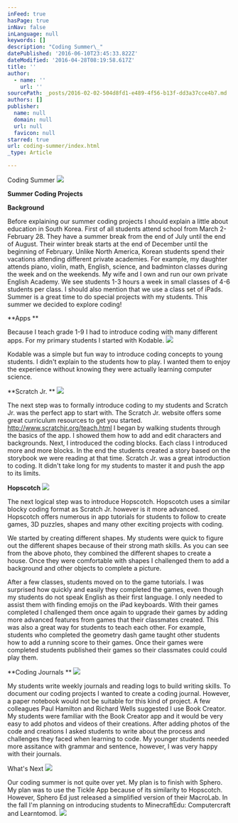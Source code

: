 ```yaml
---
inFeed: true
hasPage: true
inNav: false
inLanguage: null
keywords: []
description: "Coding Summer\_"
datePublished: '2016-06-10T23:45:33.822Z'
dateModified: '2016-04-28T08:19:58.617Z'
title: ''
author:
  - name: ''
    url: ''
sourcePath: _posts/2016-02-02-504d8fd1-e489-4f56-b13f-dd3a37cce4b7.md
authors: []
publisher:
  name: null
  domain: null
  url: null
  favicon: null
starred: true
url: coding-summer/index.html
_type: Article

---
```

Coding Summer ![](https://s3-us-west-2.amazonaws.com/the-grid-img/p/3b048bed8ac168cb619fb192b7a7e8784c4a35e3.jpg)

**Summer Coding Projects**

**Background**

Before explaining our summer coding projects I should explain a little about education in South Korea. First of all students attend school from March 2- February 28\. They have a summer break from the end of July until the end of August. Their winter break starts at the end of December until the beginning of February. Unlike North America, Korean students spend their vacations attending different private academies. For example, my daughter attends piano, violin, math, English, science, and badminton classes during the week and on the weekends. My wife and I own and run our own private English Academy. We see students 1-3 hours a week in small classes of 4-6 students per class. I should also mention that we use a class set of iPads. Summer is a great time to do special projects with my students. This summer we decided to explore coding!

**Apps **

Because I teach grade 1-9 I had to introduce coding with many different apps. For my primary students I started with Kodable.
![](https://s3-us-west-2.amazonaws.com/the-grid-img/p/da553d036fc3da93c11672a4918723f9df1dfd2e.png)

Kodable was a simple but fun way to introduce coding concepts to young students. I didn't explain to the students how to play. I wanted them to enjoy the experience without knowing they were actually learning computer science. 

**Scratch Jr. **
![](https://s3-us-west-2.amazonaws.com/the-grid-img/p/eaeb2c1942cb2fa10017c3a26865b04ff464b207.png)

The next step was to formally introduce coding to my students and Scratch Jr. was the perfect app to start with. The Scratch Jr. website offers some great curriculum resources to get you started. http://www.scratchjr.org/teach.html I began by walking students through the basics of the app. I showed them how to add and edit characters and backgrounds. Next, I introduced the coding blocks. Each class I introduced more and more blocks. In the end the students created a story based on the storybook we were reading at that time. Scratch Jr. was a great introduction to coding. It didn't take long for my students to master it and push the app to its limits. 

**Hopscotch**
![](https://s3-us-west-2.amazonaws.com/the-grid-img/p/cd8dd198c6cea40cba3bdf0b084df13e6cae0644.png)

The next logical step was to introduce Hopscotch. Hopscotch uses a similar blocky coding format as Scratch Jr. however is it more advanced. Hopscotch offers numerous in app tutorials for students to follow to create games, 3D puzzles, shapes and many other exciting projects with coding. 

We started by creating different shapes. My students were quick to figure out the different shapes because of their strong math skills. As you can see from the above photo, they combined the different shapes to create a house. Once they were comfortable with shapes I challenged them to add a background and other objects to complete a picture. 

After a few classes, students moved on to the game tutorials. I was surprised how quickly and easily they completed the games, even though my students do not speak English as their first language. I only needed to assist them with finding emojis on the iPad keyboards. With their games completed I challenged them once again to upgrade their games by adding more advanced features from games that their classmates created. This was also a great way for students to teach each other. For example, students who completed the geometry dash game taught other students how to add a running score to their games. Once their games were completed students published their games so their classmates could could play them.

**Coding Journals **
![](https://s3-us-west-2.amazonaws.com/the-grid-img/p/93868f172e8ac5b204d09a96de2a6ea83c893123.jpg)

My students write weekly journals and reading logs to build writing skills. To document our coding projects I wanted to create a coding journal. However, a paper notebook would not be suitable for this kind of project. A few colleagues Paul Hamilton and Richard Wells suggested I use Book Creator. My students were familiar with the Book Creator app and it would be very easy to add photos and videos of their creations. After adding photos of the code and creations I asked students to write about the process and challenges they faced when learning to code. My younger students needed more assitance with grammar and sentence, however, I was very happy with their journals. 

What's Next
![](https://s3-us-west-2.amazonaws.com/the-grid-img/p/8e86093df30411a8d229148213d202e25638b18f.jpg)

Our coding summer is not quite over yet. My plan is to finish with Sphero. My plan was to use the Tickle App because of its similarity to Hopscotch. However, Sphero Ed just released a simplified version of their MacroLab. In the fall I'm planning on introducing students to MinecraftEdu: Computercraft and Learntomod.
![](https://s3-us-west-2.amazonaws.com/the-grid-img/p/304b0305894c69f33ebafbb59e4055d21de1a9f0.jpg)